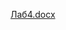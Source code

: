 [Лаб4.docx](https://docs.google.com/document/d/12odw9xvbTt0FYXc44KQnsK2GJEAf5dKV/edit?usp=sharing&ouid=107099367510336680885&rtpof=true&sd=true)
